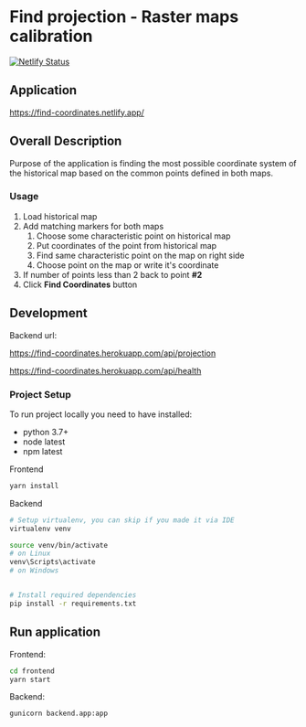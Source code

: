 # Find projection - Raster maps calibration

[![Netlify Status](https://api.netlify.com/api/v1/badges/2ae6c796-91bb-4dc9-b9d5-1deffd91b155/deploy-status)](https://app.netlify.com/sites/find-coordinates/deploys)

## Application

https://find-coordinates.netlify.app/

## Overall Description

Purpose of the application is finding the most possible coordinate system of the historical map based on the common
points defined in both maps.

### Usage

1. Load historical map
2. Add matching markers for both maps
   1. Choose some characteristic point on historical map
   1. Put coordinates of the point from historical map
   1. Find same characteristic point on the map on right side
   1. Choose point on the map or write it's coordinate
1. If number of points less than 2 back to point **#2**
1. Click **Find Coordinates** button

## Development

Backend url:

https://find-coordinates.herokuapp.com/api/projection

https://find-coordinates.herokuapp.com/api/health

### Project Setup

To run project locally you need to have installed:

- python 3.7+
- node latest
- npm latest

Frontend

```bash
yarn install
```

Backend

```bash
# Setup virtualenv, you can skip if you made it via IDE
virtualenv venv

source venv/bin/activate 
# on Linux
venv\Scripts\activate
# on Windows


# Install required dependencies
pip install -r requirements.txt
```


## Run application

Frontend:

```bash
cd frontend
yarn start
```

Backend:

```python
gunicorn backend.app:app
```
